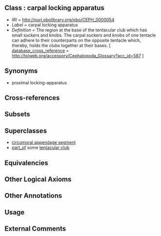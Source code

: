 
## Class : carpal locking apparatus

 * *IRI* = http://purl.obolibrary.org/obo/CEPH_0000054
 * *Label* = carpal locking apparatus
 * *Definition* = The region at the base of the tentacular club which has small suckers and knobs. The carpal suckers and knobs of one tentacle can adhere to their counterparts on the opposite tentacle which, thereby, holds the clubs together at their bases. [ [database_cross_reference](../../ef/oboInOwl#hasDbXref.md) = http://tolweb.org/accessory/Cephalopoda_Glossary?acc_id=587 ]

## Synonyms

 * proximal locking-apparatus

## Cross-references


## Subsets


## Superclasses

 * [circumoral appendage segment](../../CEPH/07/CEPH_0000307.md)
 * [part_of](../../BFO/50/BFO_0000050.md) some [tentacular club](../../CEPH/91/CEPH_0000291.md)

## Equivalencies


## Other Logical Axioms


## Other Annotations


## Usage


## External Comments

